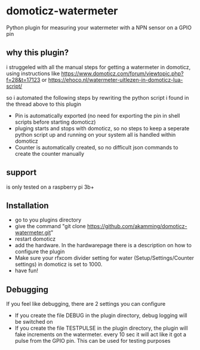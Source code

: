 # domoticz-watermeter
Python plugin for measuring your watermeter with a NPN sensor on a GPIO pin

## why this plugin?
i struggeled with all the manual steps for getting a watermeter in domoticz, using instructions like
https://www.domoticz.com/forum/viewtopic.php?f=28&t=17123
or 
https://ehoco.nl/watermeter-uitlezen-in-domoticz-lua-script/

so i automated the following steps by rewriting the python script i found in the thread above to this plugin
- Pin is automatically exported (no need for exporting the pin in shell scripts before starting domoticz)
- pluging starts and stops with domoticz, so no steps to keep a seperate python script up and running on your system all is handled within domoticz
- Counter is automatically created, so no difficult json commands to create the counter manually

## support
is only tested on  a raspberry pi 3b+

## Installation 
- go to you plugins directory
- give the command "git clone https://github.com/akamming/domoticz-watermeter.git"
- restart domoticz
- add the hardware. In the hardwarepage there is a description on how to configure the plugin
- Make sure your rfxcom divider setting for water (Setup/Settings/Counter settings) in domoticz is set to 1000.
- have fun!

## Debugging
If you feel like debugging, there are 2 settings you can configure
- If you create the file DEBUG in the plugin directory, debug logging will be switched on
- If you create the file TESTPULSE in the plugin directory, the plugin will fake increments on the watermeter. every 10 sec it will act like it got a pulse from the GPIO pin. This can be used for testing purposes
